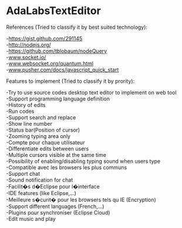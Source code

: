 AdaLabsTextEditor
================

References (Tried to classify it by best suited technology):

-https://gist.github.com/291145<br>
-http://nodejs.org/<br>
-https://github.com/tblobaum/nodeQuery<br>
-www.socket.io/<br>
-www.websocket.org/quantum.html<br>
-www.pusher.com/docs/javascript_quick_start

Features to implement (Tried to classify it by prority):

-Try to use source codes desktop text editor to implement on web tool<br>
-Support programming language definition<br>
-History of edits<br>
-Run codes<br>
-Support search and replace<br>
-Show line number<br>
-Status bar(Position of cursor)<br>
-Zooming typing area only<br>
-Compte pour chaque utilisateur<br>
-Differentiate edits between users<br>
-Multiple cursors visible at the same time<br>
-Possibility of enabling/disabling typing sound when users type<br>
-Compatible avec les browsers les plus communs<br>
-Support chat<br>
-Sound notification for chat<br>
-Facilit�s d�Eclipse pour l�interface<br>
-IDE features (like Eclipse,...)<br>
-Meilleure s�curit� pour les browsers tels qu IE (Encryption)<br>
-Support different languages (French,...)<br>
-Plugins pour synchroniser (Eclipse Cloud)<br>
-Edit music and play
